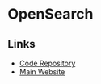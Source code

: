 # OpenSearch

## Links

- [Code Repository](https://github.com/opensearch-project/OpenSearch)
- [Main Website](https://opensearch.org)
